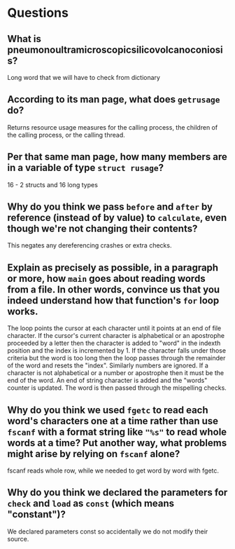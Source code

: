 # Questions

## What is pneumonoultramicroscopicsilicovolcanoconiosis?

Long word that we will have to check from dictionary

## According to its man page, what does `getrusage` do?

Returns resource usage measures for the calling process, the children of the calling process, or the calling thread.

## Per that same man page, how many members are in a variable of type `struct rusage`?

16 - 2 structs and 16 long types

## Why do you think we pass `before` and `after` by reference (instead of by value) to `calculate`, even though we're not changing their contents?

This negates any dereferencing crashes or extra checks.

## Explain as precisely as possible, in a paragraph or more, how `main` goes about reading words from a file. In other words, convince us that you indeed understand how that function's `for` loop works.

The loop points the cursor at each character until it points at an end of file character.
If the cursor's current character is alphabetical or an apostrophe proceeded by a letter then the character is added to "word" in the indexth position and the index is incremented by 1.
If the character falls under those criteria but the word is too long then the loop passes through the remainder of the word and resets the "index". Similarly numbers are ignored.
If a character is not alphabetical or a number or apostrophe then it must be the end of the word. An end of string character is added and the "words" counter is updated.
The word is then passed through the mispelling checks.

## Why do you think we used `fgetc` to read each word's characters one at a time rather than use `fscanf` with a format string like `"%s"` to read whole words at a time? Put another way, what problems might arise by relying on `fscanf` alone?

fscanf reads whole row, while we needed to get word by word with fgetc.

## Why do you think we declared the parameters for `check` and `load` as `const` (which means "constant")?

We declared parameters const so accidentally we do not modify their source.
